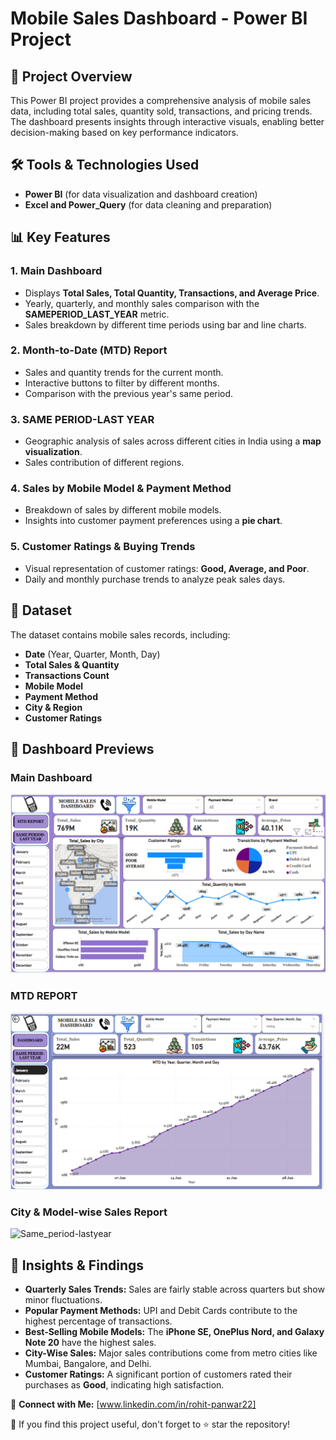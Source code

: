 # Mobile Sales Dashboard - Power BI Project

## 📌 Project Overview
This Power BI project provides a comprehensive analysis of mobile sales data, including total sales, quantity sold, transactions, and pricing trends. The dashboard presents insights through interactive visuals, enabling better decision-making based on key performance indicators.

## 🛠️ Tools & Technologies Used
- **Power BI** (for data visualization and dashboard creation)
- **Excel and Power_Query** (for data cleaning and preparation)

## 📊 Key Features
### **1. Main Dashboard**
- Displays **Total Sales, Total Quantity, Transactions, and Average Price**.
- Yearly, quarterly, and monthly sales comparison with the **SAMEPERIOD_LAST_YEAR** metric.
- Sales breakdown by different time periods using bar and line charts.

### **2. Month-to-Date (MTD) Report**
- Sales and quantity trends for the current month.
- Interactive buttons to filter by different months.
- Comparison with the previous year's same period.

### **3. SAME PERIOD-LAST YEAR**
- Geographic analysis of sales across different cities in India using a **map visualization**.
- Sales contribution of different regions.

### **4. Sales by Mobile Model & Payment Method**
- Breakdown of sales by different mobile models.
- Insights into customer payment preferences using a **pie chart**.

### **5. Customer Ratings & Buying Trends**
- Visual representation of customer ratings: **Good, Average, and Poor**.
- Daily and monthly purchase trends to analyze peak sales days.

## 📂 Dataset
The dataset contains mobile sales records, including:
- **Date** (Year, Quarter, Month, Day)
- **Total Sales & Quantity**
- **Transactions Count**
- **Mobile Model**
- **Payment Method**
- **City & Region**
- **Customer Ratings**

## 📸 Dashboard Previews
### **Main Dashboard**
![Main Dashboard](Dashboard_Preview_1.png)

### **MTD REPORT**
![MTD REPORT](Dashboard_Preview_2.png)

### **City & Model-wise Sales Report**
![Same_period-lastyear](DashboardPreview_png)

## 🔎 Insights & Findings
- **Quarterly Sales Trends:** Sales are fairly stable across quarters but show minor fluctuations.
- **Popular Payment Methods:** UPI and Debit Cards contribute to the highest percentage of transactions.
- **Best-Selling Mobile Models:** The **iPhone SE, OnePlus Nord, and Galaxy Note 20** have the highest sales.
- **City-Wise Sales:** Major sales contributions come from metro cities like Mumbai, Bangalore, and Delhi.
- **Customer Ratings:** A significant portion of customers rated their purchases as **Good**, indicating high satisfaction.


🔗 **Connect with Me:** [www.linkedin.com/in/rohit-panwar22]

📌 If you find this project useful, don't forget to ⭐ star the repository!


